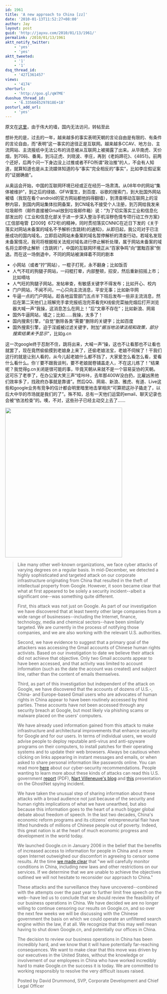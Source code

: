 ```yaml
---
id: 1961
title: 'A new approach to China [zz]'
date: '2010-01-13T11:52:27+08:00'
author: Jay
layout: post
guid: 'http://jayxu.com/2010/01/13/1961/'
permalink: /2010/01/13/1961
aktt_notify_twitter:
    - 'yes'
    - 'yes'
aktt_tweeted:
    - '1'
    - '1'
dsq_thread_id:
    - '4271361457'
views:
    - '4174'
shorturl:
    - 'http://goo.gl/qW7ME'
duoshuo_thread_id:
    - '6.3356045297818E+18'
posturl_add_url:
    - 'yes'
---
```


原文在<a href="https://googleblog.blogspot.com/2010/01/new-approach-to-china.html" target="_blank" rel="noopener">这里</a>，由于伟大的墙，国内无法访问，转帖至此

想补充的是，过去的一年，越来越多的事实表明天朝的言论自由是有限的、有条件的言论自由，而“表明”这一事实的途径正是互联网。越来越多CCAV、地方台、主流网站、主流报纸中无法公布的消息被从互联网上被揭露了出来。从华南虎、天价烟，到70码、番禺，到冯正虎、刘晓波、李庄，再到《老妈蹄花》、《4851》。前两个还好，后两个问一下身边没上过推或者不FO所谓“政治推”的人，不会有人知道，就算知道也是从主流媒体知道的与“事实”完全相反的“事实”，比如李庄假证案的“证据确凿”。

从奥运会开始，中国的互联网环境已经或正在经历一场肃清。从08年中的网站“集体被维护”，到之后的绿娘、GFW蛋生，到百度、谷歌的搜索门，到大批国外网站被墙（我现在看个android的官方网站都他妈得翻墙），到清查移动互联网上的淫秽内容，到国内网站集体拉网备案，到CN域名不接受个人注册，到万网给我发来垃圾邮件（邮件直接被Gmail放到垃圾邮件箱）说：“为了切实落实工业和信息化部发出的《工业和信息化部关于进一步深入整治手机淫秽色情专项行动工作方案》(工信部电管【2009】672号)的精神，同时贯彻落实CNNIC在近日下发的《关于落实对网站未备案的域名不予解析(含跳转)的通知》，从即日起，我公司对于已注册成功的国内域名，立即启动网站未备案的域名暂停解析的清查行动，若域名发现未备案情况，我司将根据相关法规对域名进行停止解析处理，属于网站未备案的域名将立即停止解析（含跳转）”，中国的互联网环境正从“百家争鸣”向“罢黜百家”倒退。而在这一场倒退中，不同的网站被演绎着不同的剧本
<ul>
	<li>小网站（或者“拧”网站），一棍子打死，永不翻身；比如饭否</li>
	<li>人气不旺的狗腿子网站，一闷棍打晕，内部整顿，招安，然后重新招摇上市；比如嘀咕</li>
	<li>人气旺的狗腿子网站，发帖审查，有敏感关键字不得发布；比如开心、校内</li>
	<li>门户网站，不闻不问，一心只向主流消息，平安无事；比如新华网</li>
	<li>牛逼一点的门户网站，趁各地监管部门五点半下班后发布一些非主流消息，然后在第二天他们上班解完手拿完报纸泡完茶看完K线偷完菜抽完烟后打开浏览器大喊一声“我操，这消息怎么在网上！”后“文章不存在”；比如新浪、网易</li>
	<li>国外牛逼网站，墙之；比如……我操，太多了！</li>
	<li>国内搜索引擎，“自觉”删除各类“需要”删除的关键字；比如百度</li>
	<li>国外搜索引擎，迫于淫威被过滤关键字，附加“<em>据当地法律法规和政策，部分搜索结果未予显示</em>”，比如g.cn</li>
</ul>
这一次google终于忍耐不住，跳将出来，大喊一声“操，这也不让看那也不让看也就罢了，现在竟然偷偷摸到老娘身上来了，还偷老娘法宝，老娘不伺候了！干我们这行的就是让别人看的，从今儿起老娘什么都不挡了，大家爱怎么看怎么看，爱看什么看什么。你丫要不跟我谈判，要不老娘就卷铺盖走人，不在这儿练了！”结果呢？我觉得g.cn关闭是很可能的事，毕竟天朝从来就不是一个容易妥协的天朝。这可乐了老李了，在办公室大笑三声“哇咔咔，去年那400W没白扔，比雇凶黑他们效率多了，找政府办事就是靠谱”。然后QQ、网易、新浪、雅虎、有道、Live这些和google业务有竞争的估计都会明里暗里地击掌相庆“可算把这孙子撬走了，以后大中华的市场就是我们的了”。殊不知，总有一天他们运营的email、聊天记录也会被“依法检查”的。噢，不对，这些孙子已经主动交上去了……

<a href="http://jayxu.com/log/wp-content/uploads/2010/01/large_phpLFuQYX..jpg"><img class="alignnone size-medium wp-image-1965" title="large_phpLFuQYX." src="http://jayxu.com/log/wp-content/uploads/2010/01/large_phpLFuQYX..jpg" alt="" width="376" height="480" /></a>
<blockquote>Like many other well-known organizations, we face cyber attacks of varying degrees on a regular basis. In mid-December, we detected a highly sophisticated and targeted attack on our corporate infrastructure originating from China that resulted in the theft of intellectual property from Google. However, it soon became clear that what at first appeared to be solely a security incident--albeit a significant one--was something quite different.

First, this attack was not just on Google. As part of our investigation we have discovered that at least twenty other large companies from a wide range of businesses--including the Internet, finance, technology, media and chemical sectors--have been similarly targeted. We are currently in the process of notifying those companies, and we are also working with the relevant U.S. authorities.

Second, we have evidence to suggest that a primary goal of the attackers was accessing the Gmail accounts of Chinese human rights activists. Based on our investigation to date we believe their attack did not achieve that objective. Only two Gmail accounts appear to have been accessed, and that activity was limited to account information (such as the date the account was created) and subject line, rather than the content of emails themselves.

Third, as part of this investigation but independent of the attack on Google, we have discovered that the accounts of dozens of U.S.-, China- and Europe-based Gmail users who are advocates of human rights in China appear to have been routinely accessed by third parties. These accounts have not been accessed through any security breach at Google, but most likely via phishing scams or malware placed on the users' computers.

We have already used information gained from this attack to make infrastructure and architectural improvements that enhance security for Google and for our users. In terms of individual users, we would advise people to deploy reputable anti-virus and anti-spyware programs on their computers, to install patches for their operating systems and to update their web browsers. Always be cautious when clicking on links appearing in instant messages and emails, or when asked to share personal information like passwords online. You can read more <a href="http://googleblog.blogspot.com/2009/11/next-steps-in-cyber-security-awareness.html">here</a> about our cyber-security recommendations. People wanting to learn more about these kinds of attacks can read this U.S. government <a href="http://www.uscc.gov/researchpapers/2009/NorthropGrumman_PRC_Cyber_Paper_FINAL_Approved%20Report_16Oct2009.pdf">report</a> (PDF), <a href="http://www.nartv.org/">Nart Villeneuve's blog</a> and <a href="http://www.scribd.com/doc/13731776/Tracking-GhostNet-Investigating-a-Cyber-Espionage-Network">this</a> presentation on the GhostNet spying incident.

We have taken the unusual step of sharing information about these attacks with a broad audience not just because of the security and human rights implications of what we have unearthed, but also because this information goes to the heart of a much bigger global debate about freedom of speech. In the last two decades, China's economic reform programs and its citizens' entrepreneurial flair have lifted hundreds of millions of Chinese people out of poverty. Indeed, this great nation is at the heart of much economic progress and development in the world today.

We launched Google.cn in January 2006 in the belief that the benefits of increased access to information for people in China and a more open Internet outweighed our discomfort in agreeing to censor some results. At the time <a href="https://googleblog.blogspot.com/2006/02/testimony-internet-in-china.html">we made clear</a> that "we will carefully monitor conditions in China, including new laws and other restrictions on our services. If we determine that we are unable to achieve the objectives outlined we will not hesitate to reconsider our approach to China."

These attacks and the surveillance they have uncovered--combined with the attempts over the past year to further limit free speech on the web--have led us to conclude that we should review the feasibility of our business operations in China. We have decided we are no longer willing to continue censoring our results on Google.cn, and so over the next few weeks we will be discussing with the Chinese government the basis on which we could operate an unfiltered search engine within the law, if at all. We recognize that this may well mean having to shut down Google.cn, and potentially our offices in China.

The decision to review our business operations in China has been incredibly hard, and we know that it will have potentially far-reaching consequences. We want to make clear that this move was driven by our executives in the United States, without the knowledge or involvement of our employees in China who have worked incredibly hard to make Google.cn the success it is today. We are committed to working responsibly to resolve the very difficult issues raised.

<span class="byline-author">Posted by David Drummond, SVP, Corporate Development and Chief Legal Officer</span></blockquote>